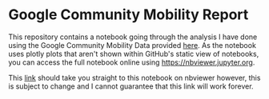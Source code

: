 # Google Community Mobility Report

This repository contains a notebook going through the analysis I have done using the Google Community Mobility Data provided [here](https://www.google.com/covid19/mobility/). As the notebook uses plotly plots that aren't shown within GitHub's static view of notebooks, you can access the full notebook online using https://nbviewer.jupyter.org.

This [link](https://nbviewer.jupyter.org/github/nshyam97/Google-Community-Mobility-Report/blob/master/report.ipynb) should take you straight to this notebook on nbviewer however, this is subject to change and I cannot guarantee that this link will work forever.